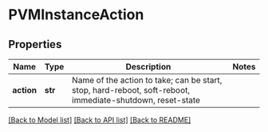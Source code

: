 # PVMInstanceAction

## Properties
Name | Type | Description | Notes
------------ | ------------- | ------------- | -------------
**action** | **str** | Name of the action to take; can be start, stop, hard-reboot, soft-reboot, immediate-shutdown, reset-state | 

[[Back to Model list]](../README.md#documentation-for-models) [[Back to API list]](../README.md#documentation-for-api-endpoints) [[Back to README]](../README.md)


